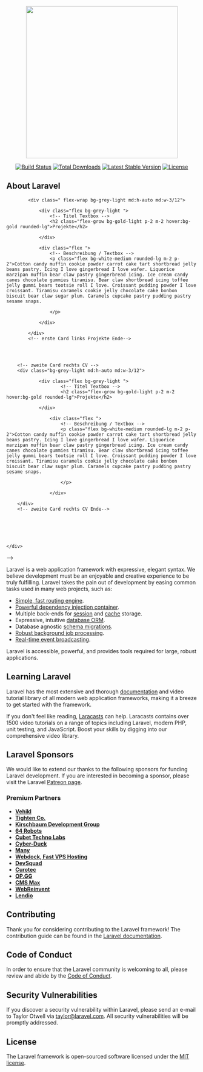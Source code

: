 <p align="center"><a href="https://laravel.com" target="_blank"><img src="https://raw.githubusercontent.com/laravel/art/master/logo-lockup/5%20SVG/2%20CMYK/1%20Full%20Color/laravel-logolockup-cmyk-red.svg" width="400"></a></p>

<p align="center">
<a href="https://travis-ci.org/laravel/framework"><img src="https://travis-ci.org/laravel/framework.svg" alt="Build Status"></a>
<a href="https://packagist.org/packages/laravel/framework"><img src="https://img.shields.io/packagist/dt/laravel/framework" alt="Total Downloads"></a>
<a href="https://packagist.org/packages/laravel/framework"><img src="https://img.shields.io/packagist/v/laravel/framework" alt="Latest Stable Version"></a>
<a href="https://packagist.org/packages/laravel/framework"><img src="https://img.shields.io/packagist/l/laravel/framework" alt="License"></a>
</p>

## About Laravel

<!-- 
tailwind.config.js

const defaultTheme = require('tailwindcss/defaultTheme');
const plugin = require('tailwindcss/plugin')
const colors = require('tailwindcss/colors')

module.exports = {
    purge: [
        './vendor/laravel/framework/src/Illuminate/Pagination/resources/views/*.blade.php',
        './storage/framework/views/*.php',
        './resources/views/**/*.blade.php',
    ],

    theme: {
        extend: {
            fontFamily: {
                sans: ['Nunito', ...defaultTheme.fontFamily.sans],
            },
        },
    },


    theme: {
        backgroundColor: theme => ({
        ...theme('colors'),
        'pinky': '#BA3BDE',
        'secondary': '#ffed4a',
        'danger': '#e3342f',
        })
    },
    
    
    variants: {
        extend: {
        'pinky': '#BA3BDE',
        backgroundColor: ['active'],
        opacity: ['disabled'],
        }
    },
      



    

    /*  plugins: [require('@tailwindcss/forms')],
      plugin(function({ addBase, theme }) {
        addBase({
        'h1': { fontSize: theme('fontSize.2xl') },
        'h2': { fontSize: theme('fontSize.xl') },
        'h3': { fontSize: theme('fontSize.lg') },
        })
    })
    */
};


 -->


<!-- alte Farben im app.css

 --myBackground-color: #f6f6f6; /* Hintergrund Farbe der ganzen Seite */
    --greyDark-color: #545454;  /* new palette  */
    --greyMed-color: #737373;
    --greyBri-color: #E0E0E0;   /* zweiter Layer */
    --greyLight-color: #EAEAEA; /* erster Layer */
    --greyTextLightBox-color: #EEEEEE;
    --greyBackLight-color:#F1EFEF; 
    --redDark-color: #6e1b0d;  /* new palette end */
    --goldLight-color: #DBD6B9;
    

    --green-color: #99ff99;
    --blue-color: #6187ad;
    --orange-color:#e9c985;
    --red-color:#f59f9f;
    --grey-color: #abaaa7;

 -->


<!-- Anfang Card copy original

<div class="flex bg-white-medium md:gap-40  ">

            <!-- erste Card links Projekte -->
            <div class=" flex-wrap bg-grey-light md:h-auto md:w-3/12">

                <div class="flex bg-grey-light ">
                    <!-- Titel Textbox -->
                    <h2 class="flex-grow bg-gold-light p-2 m-2 hover:bg-gold rounded-lg">Projekte</h2>

                </div>

                <div class="flex ">
                    <!-- Beschreibung / Textbox -->
                    <p class="flex bg-white-medium rounded-lg m-2 p-2">Cotton candy muffin cookie powder carrot cake tart shortbread jelly beans pastry. Icing I love gingerbread I love wafer. Liquorice marzipan muffin bear claw pastry gingerbread icing. Ice cream candy canes chocolate gummies tiramisu. Bear claw shortbread icing toffee jelly gummi bears tootsie roll I love. Croissant pudding powder I love croissant. Tiramisu caramels cookie jelly chocolate cake bonbon biscuit bear claw sugar plum. Caramels cupcake pastry pudding pastry sesame snaps.

                    </p>

                </div>

            </div>
            <!-- erste Card links Projekte Ende-->




        <!-- zweite Card rechts CV -->
        <div class="bg-grey-light md:h-auto md:w-3/12">

                <div class="flex bg-grey-light ">
                        <!-- Titel Textbox -->
                        <h2 class="flex-grow bg-gold-light p-2 m-2 hover:bg-gold rounded-lg">Projekte</h2>

                </div>

                    <div class="flex ">
                        <!-- Beschreibung / Textbox -->
                        <p class="flex bg-white-medium rounded-lg m-2 p-2">Cotton candy muffin cookie powder carrot cake tart shortbread jelly beans pastry. Icing I love gingerbread I love wafer. Liquorice marzipan muffin bear claw pastry gingerbread icing. Ice cream candy canes chocolate gummies tiramisu. Bear claw shortbread icing toffee jelly gummi bears tootsie roll I love. Croissant pudding powder I love croissant. Tiramisu caramels cookie jelly chocolate cake bonbon biscuit bear claw sugar plum. Caramels cupcake pastry pudding pastry sesame snaps.

                        </p>

                    </div>

        </div>
        <!-- zweite Card rechts CV Ende-->


 
            
 

    </div>
<!-- 2 Cards auf einem Blech Ende -->



 --><!-- Ende copy cards original -->



Laravel is a web application framework with expressive, elegant syntax. We believe development must be an enjoyable and creative experience to be truly fulfilling. Laravel takes the pain out of development by easing common tasks used in many web projects, such as:

- [Simple, fast routing engine](https://laravel.com/docs/routing).
- [Powerful dependency injection container](https://laravel.com/docs/container).
- Multiple back-ends for [session](https://laravel.com/docs/session) and [cache](https://laravel.com/docs/cache) storage.
- Expressive, intuitive [database ORM](https://laravel.com/docs/eloquent).
- Database agnostic [schema migrations](https://laravel.com/docs/migrations).
- [Robust background job processing](https://laravel.com/docs/queues).
- [Real-time event broadcasting](https://laravel.com/docs/broadcasting).

Laravel is accessible, powerful, and provides tools required for large, robust applications.

## Learning Laravel

Laravel has the most extensive and thorough [documentation](https://laravel.com/docs) and video tutorial library of all modern web application frameworks, making it a breeze to get started with the framework.

If you don't feel like reading, [Laracasts](https://laracasts.com) can help. Laracasts contains over 1500 video tutorials on a range of topics including Laravel, modern PHP, unit testing, and JavaScript. Boost your skills by digging into our comprehensive video library.

## Laravel Sponsors

We would like to extend our thanks to the following sponsors for funding Laravel development. If you are interested in becoming a sponsor, please visit the Laravel [Patreon page](https://patreon.com/taylorotwell).

### Premium Partners

- **[Vehikl](https://vehikl.com/)**
- **[Tighten Co.](https://tighten.co)**
- **[Kirschbaum Development Group](https://kirschbaumdevelopment.com)**
- **[64 Robots](https://64robots.com)**
- **[Cubet Techno Labs](https://cubettech.com)**
- **[Cyber-Duck](https://cyber-duck.co.uk)**
- **[Many](https://www.many.co.uk)**
- **[Webdock, Fast VPS Hosting](https://www.webdock.io/en)**
- **[DevSquad](https://devsquad.com)**
- **[Curotec](https://www.curotec.com/services/technologies/laravel/)**
- **[OP.GG](https://op.gg)**
- **[CMS Max](https://www.cmsmax.com/)**
- **[WebReinvent](https://webreinvent.com/?utm_source=laravel&utm_medium=github&utm_campaign=patreon-sponsors)**
- **[Lendio](https://lendio.com)**

## Contributing

Thank you for considering contributing to the Laravel framework! The contribution guide can be found in the [Laravel documentation](https://laravel.com/docs/contributions).

## Code of Conduct

In order to ensure that the Laravel community is welcoming to all, please review and abide by the [Code of Conduct](https://laravel.com/docs/contributions#code-of-conduct).

## Security Vulnerabilities

If you discover a security vulnerability within Laravel, please send an e-mail to Taylor Otwell via [taylor@laravel.com](mailto:taylor@laravel.com). All security vulnerabilities will be promptly addressed.

## License

The Laravel framework is open-sourced software licensed under the [MIT license](https://opensource.org/licenses/MIT).

